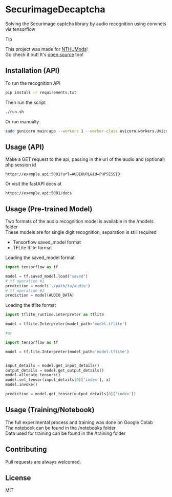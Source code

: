 # SecurimageDecaptcha

Solving the Securimage captcha library by audio recognition using convnets via tensorflow

> [!TIP]
> This project was made for <a href="http://nthumods.com" target="_blank">NTHUMods</a>!  
> Go check it out! It's <a href="https://github.com/nthumodifications/courseweb" target="_blank">open source</a> too!

## Installation (API)

To run the recognition API

```bash
pip install -r requirements.txt
```

Then run the script

```bash
./run.sh
```

Or run manually

```bash
sudo gunicorn main:app --workers 1 --worker-class uvicorn.workers.UvicornWorker --bind 0.0.0.0:5001
```

## Usage (API)

Make a GET request to the api, passing in the url of the audio and (optional) php session id

```
https://example.api:5001?url=AUDIOURL&id=PHPSESSID
```

Or visit the fastAPI docs at

```
https://example.api:5001/docs
```

## Usage (Pre-trained Model)

Two formats of the audio recognition model is available in the /models folder  
These models are for single digit recognition, separation is still required

- Tensorflow saved_model format
- TFLite tflite format

Loading the saved_model format

```py
import tensorflow as tf

model = tf.saved_model.load("saved")
# tf operation #1
prediction = model('./path/to/audio')
# tf operation #2
prediction = model(AUDIO_DATA)
```

Loading the tflite format

```py
import tflite_runtime.interpreter as tflite

model = tflite.Interpreter(model_path='model.tflite')

#or

import tensorflow as tf

model = tf.lite.Interpreter(model_path='model.tflite')


input_details = model.get_input_details()
output_details = model.get_output_details()
model.allocate_tensors()
model.set_tensor(input_details[0]['index'], x)
model.invoke()

prediction = model.get_tensor(output_details[0]['index'])
```

## Usage (Training/Notebook)

The full experimental process and training was done on Google Colab  
The notebook can be found in the /notebooks folder  
Data used for training can be found in the /training folder

## Contributing

Pull requests are always welcomed.

## License

MIT
